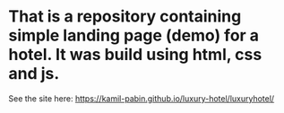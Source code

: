 # That is a repository containing simple landing page (demo) for a hotel. It was build using html, css and js.

See the site here:
https://kamil-pabin.github.io/luxury-hotel/luxuryhotel/
